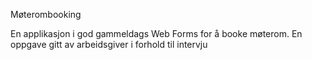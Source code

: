 Møterombooking

En applikasjon i god gammeldags Web Forms for å booke møterom.
En oppgave gitt av arbeidsgiver i forhold til intervju
